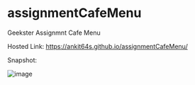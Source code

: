 # assignmentCafeMenu
Geekster Assignmnt Cafe Menu

Hosted Link:  https://ankit64s.github.io/assignmentCafeMenu/

Snapshot:

![image](https://github.com/Ankit64s/assignmentCafeMenu/assets/44794402/9d2810d2-15c8-4485-8105-e1176f1bc34b)




